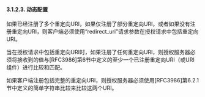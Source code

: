 #### 3.1.2.3. 动态配置  

如果已经注册了多个重定向URI，如果仅注册了部分重定向URI，或者如果没有注册重定向URI，则客户端必须使用“redirect_uri”请求参数在授权请求中包括重定向URI。

当在授权请求中包括重定向URI时，如果注册了任何重定向URI，则授权服务器必须将接收到的值与[RFC3986]第6节中定义的至少一个已注册重定向URI（或URI组件）进行比较和匹配。

如果客户端注册包括完整的重定向URI，则授权服务器必须使用[RFC3986]第6.2.1节中定义的简单字符串比较来比较这两个URI。
